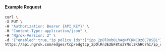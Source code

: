 <!-- Code generated for API Clients. DO NOT EDIT. -->

#### Example Request

```bash
curl \
-X PUT \
-H "Authorization: Bearer {API_KEY}" \
-H "Content-Type: application/json" \
-H "Ngrok-Version: 2" \
-d '{"enabled":true,"ip_policy_ids":["ipp_2pOlRob0LhAgNfCKNCOz6C7USB1"]}' \
https://api.ngrok.com/edges/tcp/edgtcp_2pOlRn3E2EF8tozYNslzRhHC7hI/ip_restriction
```
